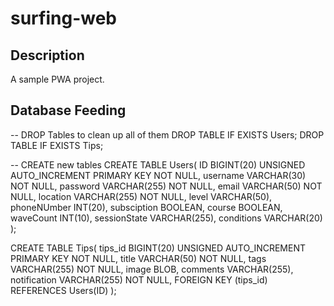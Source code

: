 # surfing-web

## Description
A sample PWA project.

## Database Feeding
-- DROP Tables to clean up all of them
DROP TABLE IF EXISTS Users;
DROP TABLE IF EXISTS Tips;

-- CREATE new tables
CREATE TABLE Users(
 ID BIGINT(20) UNSIGNED AUTO_INCREMENT PRIMARY KEY NOT NULL,
 username VARCHAR(30) NOT NULL,
 password  VARCHAR(255) NOT NULL,
 email VARCHAR(50) NOT NULL,
 location VARCHAR(255) NOT NULL,
 level VARCHAR(50),
 phoneNUmber INT(20),
 subsciption BOOLEAN,
 course BOOLEAN,
 waveCount INT(10),
 sessionState  VARCHAR(255),
 conditions VARCHAR(20)
);

CREATE TABLE Tips(
 tips_id BIGINT(20) UNSIGNED AUTO_INCREMENT PRIMARY KEY NOT NULL,
 title VARCHAR(50) NOT NULL,
 tags  VARCHAR(255) NOT NULL,
 image BLOB,
 comments VARCHAR(255),
 notification VARCHAR(255) NOT NULL,
 FOREIGN KEY (tips_id) REFERENCES Users(ID)
);

